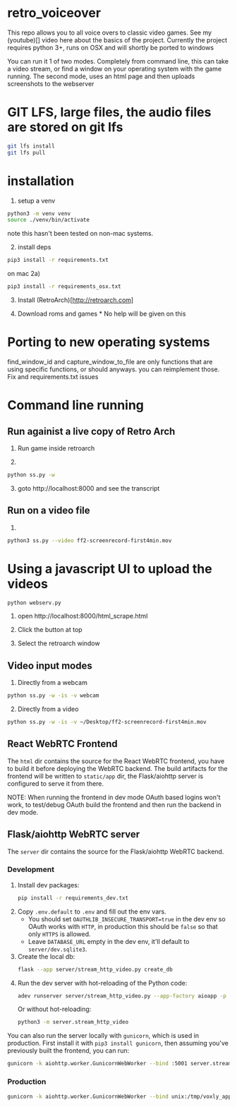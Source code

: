 # retro_voiceover

This repo allows you to all voice overs to classic video games. See my (youtube)[] video here about the basics of the project.
Currently the project requires python 3+, runs on OSX and will shortly be ported to windows


You can run it 1 of two modes. Completely from command line, this can take a video stream, or find a window on your operating system with the game running. The second mode, uses an html page and then uploads screenshots to the webserver 


# GIT LFS, large files, the audio files are stored on git lfs 
```bash
git lfs install
git lfs pull
```

# installation

1) setup a venv 
```bash
python3 -m venv venv
source ./venv/bin/activate
```

note this hasn't been tested on non-mac systems.



2) install deps
```bash
pip3 install -r requirements.txt
```

on mac
2a)
```bash
pip3 install -r requirements_osx.txt
```

3) Install (RetroArch)[http://retroarch.com]


4) Download roms and games * No help will be given on this 



# Porting to new operating systems 

find_window_id and capture_window_to_file are only functions that are using specific functions, or should anyways. you can reimplement those.
Fix and requirements.txt issues



# Command line running 


## Run againist a live copy of Retro Arch 

1) Run game inside retroarch

2) 
```bash
python ss.py -w
```

3) goto http://localhost:8000 and see the transcript



## Run on a video file 

1)
```bash
python3 ss.py --video ff2-screenrecord-first4min.mov
```


# Using a javascript UI to upload the videos 
```bash
python webserv.py
```

1) open http://localhost:8000/html_scrape.html

2) Click the button at top

3) Select the retroarch window






## Video input modes

1) Directly from a webcam
```bash
python ss.py -w -is -v webcam
```

2) Directly from a video
```bash
python ss.py -w -is -v ~/Desktop/ff2-screenrecord-first4min.mov
```

## React WebRTC Frontend

The `html` dir contains the source for the React WebRTC frontend,
you have to build it before deploying the WebRTC backend. The build
artifacts for the frontend will be written to `static/app` dir,
the Flask/aiohttp server is configured to serve it from there.

NOTE: When running the frontend in dev mode OAuth based logins won't work,
to test/debug OAuth build the frontend and then run the backend in dev mode.

## Flask/aiohttp WebRTC server

The `server` dir contains the source for the Flask/aiohttp WebRTC backend.

### Development
1. Install dev packages:
   ```bash
   pip install -r requirements_dev.txt
   ```
2. Copy `.env.default` to `.env` and fill out the env vars.
   - You should set `OAUTHLIB_INSECURE_TRANSPORT=true` in the dev env so OAuth works with `HTTP`,
   in production this should be `false` so that only `HTTPS` is allowed.
   - Leave `DATABASE_URL` empty in the dev env, it'll default to `server/dev.sqlite3`.
3. Create the local db:
   ```bash
   flask --app server/stream_http_video.py create_db
   ```
4. Run the dev server with hot-reloading of the Python code:
   ```bash
   adev runserver server/stream_http_video.py --app-factory aioapp -p 5001 -v
   ```
   Or without hot-reloading:
   ```bash
   python3 -m server.stream_http_video
   ```
   
You can also run the server locally with `gunicorn`, which is used in production.
First install it with `pip3 install gunicorn`, then assuming you've previously
built the frontend, you can run:

```bash
gunicorn -k aiohttp.worker.GunicornWebWorker --bind :5001 server.stream_http_video:aioapp --access-logfile -
```

### Production

```bash
gunicorn -k aiohttp.worker.GunicornWebWorker --bind unix:/tmp/voxly_app.sock server.stream_http_video:aioapp
```